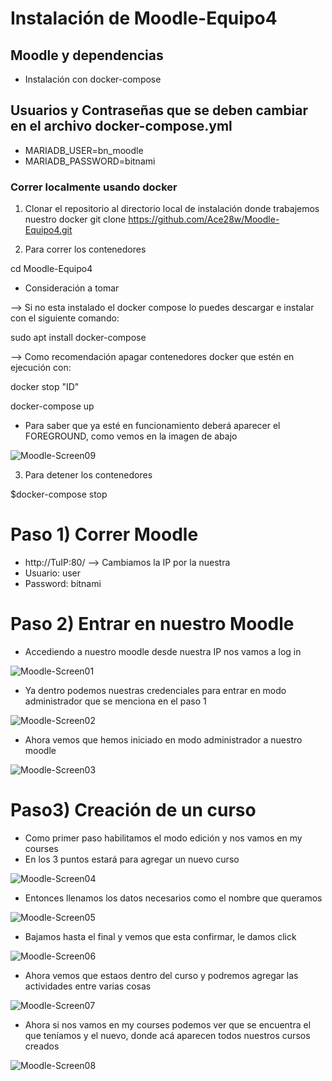 # Instalación de Moodle-Equipo4

## Moodle y dependencias
- Instalación con docker-compose 

## Usuarios y Contraseñas que se deben cambiar en el archivo docker-compose.yml
- MARIADB_USER=bn_moodle
- MARIADB_PASSWORD=bitnami

### Correr localmente usando docker

1. Clonar el repositorio al directorio local de instalación donde trabajemos nuestro docker
git clone https://github.com/Ace28w/Moodle-Equipo4.git

2. Para correr los contenedores

cd Moodle-Equipo4

- Consideración a tomar

--> Si no esta instalado el docker compose lo puedes descargar e instalar con el siguiente comando:

sudo apt  install docker-compose

--> Como recomendación apagar contenedores docker que estén en ejecución con:

docker stop "ID"

docker-compose up

- Para saber que ya esté en funcionamiento deberá aparecer el FOREGROUND, como vemos en la imagen de abajo

![Moodle-Screen09](Img/Fore.png)


3. Para detener los contenedores

$docker-compose stop

# Paso 1) Correr Moodle

- http://TuIP:80/ --> Cambiamos la IP por la nuestra
- Usuario: user
- Password: bitnami

# Paso 2) Entrar en nuestro Moodle

- Accediendo a nuestro moodle desde nuestra IP nos vamos a log in

![Moodle-Screen01](Img/Inicio.png)

- Ya dentro podemos nuestras credenciales para entrar en modo administrador que se menciona en el paso 1

![Moodle-Screen02](Img/Login.png)

- Ahora vemos que hemos iniciado en modo administrador a nuestro moodle

![Moodle-Screen03](Img/Dentro.png)

# Paso3) Creación de un curso

- Como primer paso habilitamos el modo edición y nos vamos en my courses
- En los 3 puntos estará para agregar un nuevo curso

![Moodle-Screen04](Img/Cursos.png)

- Entonces llenamos los datos necesarios como el nombre que queramos

![Moodle-Screen05](Img/Agregarcurso.png)

- Bajamos hasta el final y vemos que esta confirmar, le damos click

![Moodle-Screen06](Img/ConfirmarCurso.png)

- Ahora vemos que estaos dentro del curso y podremos agregar las actividades entre varias cosas

![Moodle-Screen07](Img/DentroCurso.png)

- Ahora si nos vamos en my courses podemos ver que se encuentra el que teníamos y el nuevo, donde acá aparecen todos nuestros cursos creados

![Moodle-Screen08](Img/CursoFinal.png)
